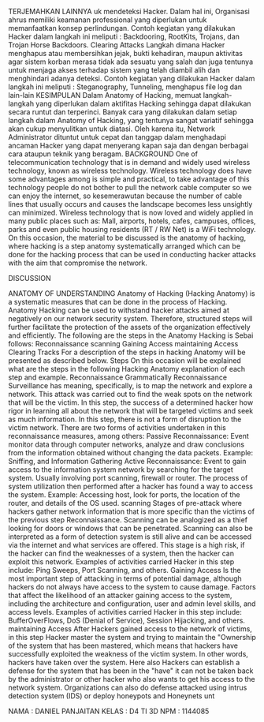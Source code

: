 TERJEMAHKAN LAINNYA
uk mendeteksi Hacker. Dalam hal ini, Organisasi ahrus memiliki keamanan professional yang diperlukan untuk memanfaatkan konsep perlindungan. Contoh kegiatan yang dilakukan Hacker dalam langkah ini meliputi : Backdooring, RootKits, Trojans, dan Trojan Horse Backdoors. Clearing Attacks Langkah dimana Hacker menghapus atau membersihkan jejak, bukti kehadiran, maupun aktivitas agar sistem korban merasa tidak ada sesuatu yang salah dan juga tentunya untuk menjaga akses terhadap sistem yang telah diambil alih dan menghindari adanya deteksi. Contoh kegiatan yang dilakukan Hacker dalam langkah ini meliputi : Steganography, Tunneling, menghapus file log dan lain-lain KESIMPULAN Dalam Anatomy of Hacking, memuat langkah-langkah yang diperlukan dalam aktifitas Hacking sehingga dapat dilakukan secara runtut dan terperinci. Banyak cara yang dilakukan dalam setiap langkah dalam Anatomy of Hacking, yang tentunya sangat variatif sehingga akan cukup menyulitkan untuk diatasi. Oleh karena itu, Network Administrator dituntut untuk cepat dan tanggap dalam menghadapi ancaman Hacker yang dapat menyerang kapan saja dan dengan berbagai cara ataupun teknik yang beragam.
BACKGROUND
One of telecommunication technology that is in demand and widely used wireless technology, known as wireless technology. Wireless technology does have some advantages among is simple and practical, to take advantage of this technology people do not bother to pull the network cable computer so we can enjoy the internet, so kesemerawutan because the number of cable lines that usually occurs and causes the landscape becomes less unsightly can minimized. Wireless technology that is now loved and widely applied in many public places such as: Mall, airports, hotels, cafes, campuses, offices, parks and even public housing residents (RT / RW Net) is a WiFi technology.
On this occasion, the material to be discussed is the anatomy of hacking, where hacking is a step anatomy systematically arranged which can be done for the hacking process that can be used in conducting hacker attacks with the aim that compromise the network.

DISCUSSION

ANATOMY OF UNDERSTANDING
Anatomy of Hacking (Hacking Anatomy) is a systematic measures that can be done in the process of Hacking. Anatomy Hacking can be used to withstand hacker attacks aimed at negatively on our network security system. Therefore, structured steps will further facilitate the protection of the assets of the organization effectively and efficiently.
   The following are the steps in the Anatomy Hacking is Sebai follows:
Reconnaissance
scanning
Gaining Access
maintaining Access
Clearing Tracks
For a description of the steps in hacking Anatomy will be presented as described below.
Steps
On this occasion will be explained what are the steps in the following Hacking Anatomy explanation of each step and example.
Reconnaissance
Grammatically Reconnaissance Surveillance has meaning, specifically, is to map the network and explore a network. This attack was carried out to find the weak spots on the network that will be the victim. In this step, the success of a determined hacker how rigor in learning all about the network that will be targeted victims and seek as much information. In this step, there is not a form of disruption to the victim network. There are two forms of activities undertaken in this reconnaissance measures, among others:
Passive Reconnaissance: Event monitor data through computer networks, analyze and draw conclusions from the information obtained without changing the data packets. Example: Sniffing, and Information Gathering
Active Reconnaissance: Event to gain access to the information system network by searching for the target system. Usually involving port scanning, firewall or router. The process of system utilization then performed after a hacker has found a way to access the system. Example: Accessing host, look for ports, the location of the router, and details of the OS used.
scanning
Stages of pre-attack where hackers gather network information that is more specific than the victims of the previous step Reconnaissance. Scanning can be analogized as a thief looking for doors or windows that can be penetrated. Scanning can also be interpreted as a form of detection system is still alive and can be accessed via the internet and what services are offered. This stage is a high risk, if the hacker can find the weaknesses of a system, then the hacker can exploit this network.
Examples of activities carried Hacker in this step include: Ping Sweeps, Port Scanning, and others.
Gaining Access
Is the most important step of attacking in terms of potential damage, although hackers do not always have access to the system to cause damage.
Factors that affect the likelihood of an attacker gaining access to the system, including the architecture and configuration, user and admin level skills, and access levels.
Examples of activities carried Hacker in this step include: BufferOverFlows, DoS (Denial of Service), Session Hijacking, and others.
maintaining Access
After Hackers gained access to the network of victims, in this step Hacker master the system and trying to maintain the "Ownership of the system that has been mastered, which means that hackers have successfully exploited the weakness of the victim system. In other words, hackers have taken over the system. Here also Hackers can establish a defense for the system that has been in the "have" it can not be taken back by the administrator or other hacker who also wants to get his access to the network system.
Organizations can also do defense attacked using intrus detection system (IDS) or deploy honeypots and Honeynets unt

NAMA : DANIEL PANJAITAN
KELAS : D4 TI 3D
NPM : 1144085
